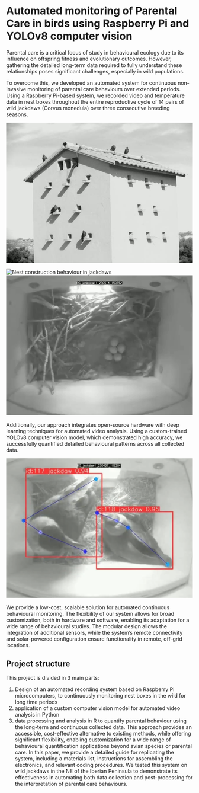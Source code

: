 # Automated monitoring of Parental Care in birds using Raspberry Pi and YOLOv8 computer vision

Parental care is a critical focus of study in behavioural ecology due to its influence on offspring fitness and evolutionary outcomes. However, gathering the detailed long-term data required to fully understand these relationships poses significant challenges, especially in wild populations. 

To overcome this, we developed an automated system for continuous non-invasive monitoring of parental care behaviours over extended periods. Using a Raspberry Pi-based system, we recorded video and temperature data in nest boxes throughout the entire reproductive cycle of 14 pairs of wild jackdaws (Corvus monedula) over three consecutive breeding seasons. 

![Breeding tower, experimental setup](images/outdoor_picture.jpg)

![Nest construction behaviour in jackdaws](images/nest_construction.gif) ![Incubation behaviour in jackdaws](images/incubation.gif)

Additionally, our approach integrates open-source hardware with deep learning techniques for automated video analysis. Using a custom-trained YOLOv8 computer vision model, which demonstrated high accuracy, we successfully quantified detailed behavioural patterns across all collected data.

![Custom jackdaw detector using YOLOv8 pose estimation model](images/jackdaw_pose_detection.png)

We provide a low-cost, scalable solution for automated continuous behavioural monitoring. The flexibility of our system allows for broad customization, both in hardware and software, enabling its adaptation for a wide range of behavioural studies. The modular design allows the integration of additional sensors, while the system’s remote connectivity and solar-powered configuration ensure functionality in remote, off-grid locations. 

## Project structure

This project is divided in 3 main parts:
1) Design of an automated recording system based on Raspberry Pi microcomputers, to continuously monitoring nest boxes in the wild for long time periods
1) application of a custom computer vision model for automated video analysis in Python
1) data processing and analysis in R to quantify parental behaviour using the long-term and continuous collected data. This approach provides an accessible, cost-effective alternative to existing methods, while offering significant flexibility, enabling customization for a wide range of behavioural quantification applications beyond avian species or parental care. In this paper, we provide a detailed guide for replicating the system, including a materials list, instructions for assembling the electronics, and relevant coding procedures. We tested this system on wild jackdaws in the NE of the Iberian Peninsula to demonstrate its effectiveness in automating both data collection and post-processing for the interpretation of parental care behaviours. 
